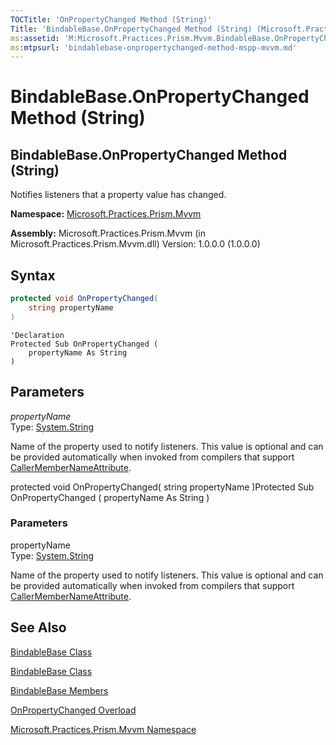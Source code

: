 ```yaml
---
TOCTitle: 'OnPropertyChanged Method (String)'
Title: 'BindableBase.OnPropertyChanged Method (String) (Microsoft.Practices.Prism.Mvvm)'
ms:assetid: 'M:Microsoft.Practices.Prism.Mvvm.BindableBase.OnPropertyChanged(System.String)'
ms:mtpsurl: 'bindablebase-onpropertychanged-method-mspp-mvvm.md'
---
```


# BindableBase.OnPropertyChanged Method (String)

## BindableBase.OnPropertyChanged Method (String)

Notifies listeners that a property value has changed.

**Namespace:** [Microsoft.Practices.Prism.Mvvm](mspp-mvvm-namespace.md)

**Assembly:** Microsoft.Practices.Prism.Mvvm (in Microsoft.Practices.Prism.Mvvm.dll) Version: 1.0.0.0 (1.0.0.0)

## Syntax
```c#
protected void OnPropertyChanged(
	string propertyName
)
```

```VB
'Declaration
Protected Sub OnPropertyChanged ( 
	propertyName As String
)
```
## Parameters

*propertyName*  
Type: [System.String](http://msdn2.microsoft.com/en-us/library/s1wwdcbf)

Name of the property used to notify listeners. This value is optional and can be provided automatically when invoked from compilers that support [CallerMemberNameAttribute](http://msdn2.microsoft.com/en-us/library/hh551816).

protected void OnPropertyChanged( string propertyName )Protected Sub OnPropertyChanged ( propertyName As String )

### Parameters

propertyName  
Type: [System.String](http://msdn.microsoft.com/en-us/library/s1wwdcbf)

Name of the property used to notify listeners. This value is optional and can be provided automatically when invoked from compilers that support [CallerMemberNameAttribute](http://msdn.microsoft.com/en-us/library/hh551816).
## See Also

[BindableBase Class](bindablebase-class-mspp-mvvm.md)

[BindableBase Class](https://msdn.microsoft.com/library/microsoft.practices.prism.mvvm.bindablebase)

[BindableBase Members](bindablebase-members-mspp-mvvm.md)

[OnPropertyChanged Overload](bindablebase-onpropertychanged-method-mspp-mvvm.md)

[Microsoft.Practices.Prism.Mvvm Namespace](mspp-mvvm-namespace.md)
